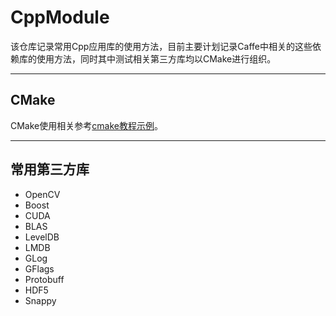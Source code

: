 # CppModule

该仓库记录常用Cpp应用库的使用方法，目前主要计划记录Caffe中相关的这些依赖库的使用方法，同时其中测试相关第三方库均以CMake进行组织。

---
## CMake

CMake使用相关参考[cmake教程示例](./cmake/README.md)。

---
## 常用第三方库

- OpenCV
- Boost
- CUDA
- BLAS
- LevelDB
- LMDB
- GLog
- GFlags
- Protobuff
- HDF5
- Snappy

